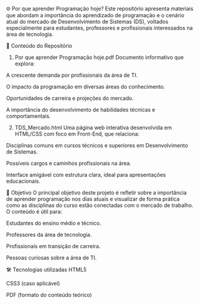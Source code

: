 🌐 Por que aprender Programação hoje?
Este repositório apresenta materiais que abordam a importância do aprendizado de programação e o cenário atual do mercado de Desenvolvimento de Sistemas (DS), voltados especialmente para estudantes, professores e profissionais interessados na área de tecnologia.

📄 Conteúdo do Repositório
1. Por que aprender Programação hoje.pdf
Documento informativo que explora:

A crescente demanda por profissionais da área de TI.

O impacto da programação em diversas áreas do conhecimento.

Oportunidades de carreira e projeções do mercado.

A importância do desenvolvimento de habilidades técnicas e comportamentais.

2. TDS_Mercado.html
Uma página web interativa desenvolvida em HTML/CSS com foco em Front-End, que relaciona:

Disciplinas comuns em cursos técnicos e superiores em Desenvolvimento de Sistemas.

Possíveis cargos e caminhos profissionais na área.

Interface amigável com estrutura clara, ideal para apresentações educacionais.

🎯 Objetivo
O principal objetivo deste projeto é refletir sobre a importância de aprender programação nos dias atuais e visualizar de forma prática como as disciplinas do curso estão conectadas com o mercado de trabalho. O conteúdo é útil para:

Estudantes do ensino médio e técnico.

Professores da área de tecnologia.

Profissionais em transição de carreira.

Pessoas curiosas sobre a área de TI.

🛠️ Tecnologias utilizadas
HTML5

CSS3 (caso aplicável)

PDF (formato do conteúdo teórico)
